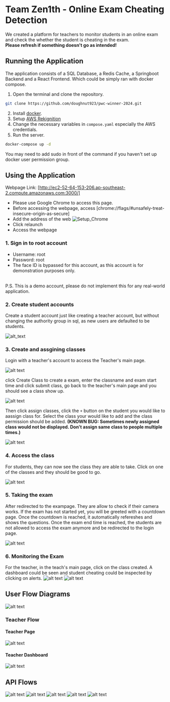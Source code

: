# Team Zen1th - Online Exam Cheating Detection
We created a platform for teachers to monitor students in an online exam and check the whether the student is cheating in the exam.<br/>
**Please refresh if something doesn't go as intended!**

## Running the Application
The application consists of a SQL Database, a Redis Cache, a Springboot Backend and a React Frontend. Which could be simply ran with docker compose.
1. Open the terminal and clone the repository.
```sh
git clone https://github.com/doughnut923/pwc-winner-2024.git
```
2. Install [docker](https://docs.docker.com/get-started/get-docker/). 
3. Setup [AWS Rekignition](https://docs.aws.amazon.com/rekognition/latest/dg/setting-up.html)
4. Change the necessary variables in `compose.yaml` especially the AWS credentials. 
5. Run the server.
```sh
docker-compose up -d
```
You may need to add sudo in front of the command if you haven't set up docker user permission group.


## Using the Application
Webpage Link: [http://ec2-52-64-153-206.ap-southeast-2.compute.amazonaws.com:3000/] <br/>
- Please use Google Chrome to access this page.
- Before accessing the webpage, access [chrome://flags/#unsafely-treat-insecure-origin-as-secure]
- Add the address of the web
![Setup_Chrome](asset/Setup_Chrome.png)
- Click relaunch
- Access the webpage

### 1. Sign in to root account
- Username: root
- Password: root
- The face ID is bypassed for this account, as this account is for demonstration purposes only.

<br/> P.S. This is a demo account, please do not implement this for any real-world application.

### 2. Create student accounts

Create a student account just like creating a teacher account, but without changing the authority group in sql, as new users are defaulted to be students.

![alt_text](asset/Zen1th_sign-up.png)

### 3. Create and assgining classes
Login with a teacher's account to access the Teacher's main page.

![alt text](asset/image-1.png)

click Create Class to create a exam, enter the classname and exam start time and click submit class, go back to the teacher's main page and you should see a class show up.

![alt text](asset/image-2.png)

Then click assign classes, click the `+` button on the student you would like to aassign class for. Select the class your would like to add and the class permission should be added.  **(KNOWN BUG: Sometimes newly assigned class would not be displayed. Don't assign same class to people multiple times.)**

![alt text](asset/image-3.png)

### 4. Access the class

For students, they can now see the class they are able to take. Click on one of the classes and they should be good to go.

![alt text](asset/image-4.png)

### 5. Taking the exam
After redirected to the exampage. They are allow to check if their camera works. If the exam has not started yet, you will be greeted with a countdown page. Once the countdown is reached, it automatically refereshes and shows the questions. Once the exam end time is reached, the students are not allowed to access the exam anymore and be redirected to the login page.

![alt text](asset/image-5.png)

### 6. Monitoring the Exam

For the teacher, in the teach's main page, click on the class created. A dashboard could be seen and student cheating could be inspected by clicking on alerts.
![alt text](asset/image-6.png)
![alt text](asset/image-7.png)

## User Flow Diagrams

![alt text](asset/UserFlowLogin.png)

### Teacher Flow

#### Teacher Page

![alt text](asset/Zen1thUserFlowTeacherOptions.png)

#### Teacher Dashboard

![alt text](asset/Zen1thUserFlowTeacherDashboard.png)

## API Flows

![alt text](asset/Zen1th_Create_Class_API_flow.png) 
![alt text](asset/Zen1thAssignClassAPIFlow.png) 
![alt text](asset/Zen1thLoginAPIflow.png) 
![alt text](asset/Zen1thStudentExamAPIFlow.png)
![alt text](asset/Zen1thTeacherDashboardAPIflow.png)